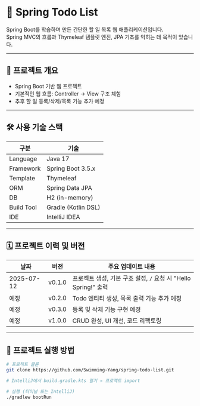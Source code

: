 # 📝 Spring Todo List

Spring Boot를 학습하며 만든 간단한 할 일 목록 웹 애플리케이션입니다.  
Spring MVC의 흐름과 Thymeleaf 템플릿 엔진, JPA 기초를 익히는 데 목적이 있습니다.

---

## 🚀 프로젝트 개요

- Spring Boot 기반 웹 프로젝트
- 기본적인 웹 흐름: Controller → View 구조 체험
- 추후 할 일 등록/삭제/목록 기능 추가 예정

---

## 🛠 사용 기술 스택

| 구분        | 기술                       |
|-------------|----------------------------|
| Language    | Java 17                    |
| Framework   | Spring Boot 3.5.x          |
| Template    | Thymeleaf                  |
| ORM         | Spring Data JPA            |
| DB          | H2 (in-memory)             |
| Build Tool  | Gradle (Kotlin DSL)        |
| IDE         | IntelliJ IDEA              |

---

## 🗓 프로젝트 이력 및 버전

| 날짜         | 버전     | 주요 업데이트 내용                                            |
|--------------|----------|---------------------------------------------------------------|
| 2025-07-12   | v0.1.0   | 프로젝트 생성, 기본 구조 설정, `/` 요청 시 "Hello Spring!" 출력 |
| 예정         | v0.2.0   | Todo 엔티티 생성, 목록 출력 기능 추가 예정                   |
| 예정         | v0.3.0   | 등록 및 삭제 기능 구현 예정                                  |
| 예정         | v1.0.0   | CRUD 완성, UI 개선, 코드 리팩토링                             |
---

## 📂 프로젝트 실행 방법

```bash
# 프로젝트 클론
git clone https://github.com/Swimming-Yang/spring-todo-list.git

# IntelliJ에서 build.gradle.kts 열기 → 프로젝트 import

# 실행 (터미널 또는 IntelliJ)
./gradlew bootRun
